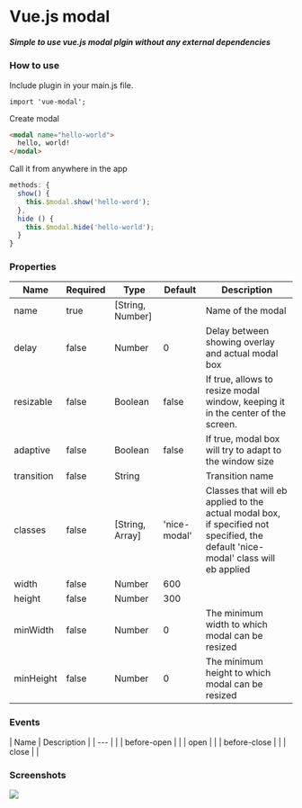 <h1>Vue.js modal</h1>

<h5>Simple to use vue.js modal plgin without any external dependencies</h5>

<h3>How to use</h3>

Include plugin in your main.js file.
```javsacript
import 'vue-modal';
```

Create modal
```html
<modal name="hello-world">
  hello, world!
</modal>
```
Call it from anywhere in the app
```javascript
methods: {
  show() { 
    this.$modal.show('hello-word');
  },
  hide () {
    this.$modal.hide('hello-world');
  }
}
```

<h3>Properties</h3>

| Name      | Required | Type          | Default     | Description |
| ---       | ---      | ---           | ---         | ---         |
| name      | true  | [String, Number] |             | Name of the modal |
| delay     | false | Number           | 0           | Delay between showing overlay and actual modal box |
| resizable | false | Boolean          | false       | If true, allows to resize modal window, keeping it in the center of the screen. |
| adaptive  | false | Boolean          | false       | If true, modal box will try to adapt to the window size |
| transition| false | String           |             | Transition name |
| classes   | false | [String, Array]  | 'nice-modal'| Classes that will eb applied to the actual modal box, if specified not specified, the default 'nice-modal' class will eb applied |
| width     | false | Number           | 600         | |
| height    | false | Number           | 300         | |
| minWidth  | false | Number           | 0           | The minimum width to which modal can be resized  |
| minHeight | false | Number           | 0           | The minimum height to which modal can be resized |

<h3>Events</h3>

| Name         | Description |
| ---          | |
| before-open  | |
| open         | |
| before-close | |
| close        | |

<h3>Screenshots</h3>

![](http://i.imgur.com/mN1MBJ3.gif)

